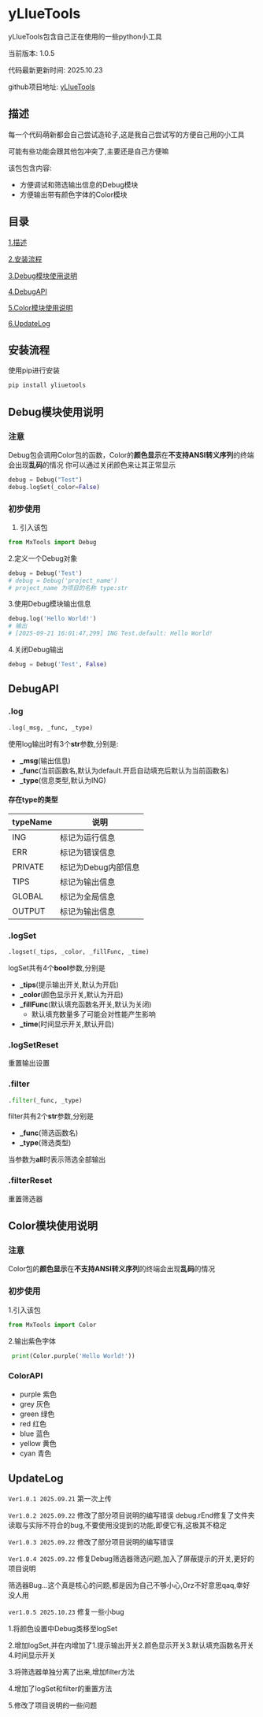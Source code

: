 # yLIueTools

yLIueTools包含自己正在使用的一些python小工具

当前版本: 1.0.5

代码最新更新时间: 2025.10.23

github项目地址: [yLIueTools](https://github.com/yLIue/yLIueTools)

## 描述

每一个代码萌新都会自己尝试造轮子,这是我自己尝试写的方便自己用的小工具

可能有些功能会跟其他包冲突了,主要还是自己方便嘛

该包包含内容:

- 方便调试和筛选输出信息的Debug模块
- 方便输出带有颜色字体的Color模块

## 目录

[1.描述](#描述)

[2.安装流程](#安装流程)

[3.Debug模块使用说明](#Debug模块使用说明)

[4.DebugAPI](#DebugAPI)

[5.Color模块使用说明](#Color模块使用说明)

[6.UpdateLog](#UpdateLog)

## 安装流程

使用pip进行安装

```python
pip install yliuetools
```

## Debug模块使用说明

### 注意

Debug包会调用Color包的函数，Color的**颜色显示**在**不支持ANSI转义序列**的终端会出现**乱码**的情况
你可以通过关闭颜色来让其正常显示

```python
debug = Debug("Test")
debug.logSet(_color=False)
```

### 初步使用

1. 引入该包

```python
from MxTools import Debug
```

2.定义一个Debug对象

```python
debug = Debug('Test')
# debug = Debug('project_name') 
# project_name 为项目的名称 type:str
```

3.使用Debug模块输出信息

```python
debug.log('Hello World!')
# 输出
# [2025-09-21 16:01:47,299] ING Test.default: Hello World!
```

4.关闭Debug输出

```python
debug = Debug('Test', False)
```

## DebugAPI

### .log

```python
.log(_msg, _func, _type)
```

使用log输出时有3个**str**参数,分别是:

- **_msg**(输出信息) 
- **_func**(当前函数名,默认为default.开启自动填充后默认为当前函数名)
- **_type**(信息类型,默认为ING)

#### 存在type的类型

| typeName | 说明                |
| -------- | ------------------- |
| ING      | 标记为运行信息      |
| ERR      | 标记为错误信息      |
| PRIVATE  | 标记为Debug内部信息 |
| TIPS     | 标记为输出信息      |
| GLOBAL   | 标记为全局信息      |
| OUTPUT   | 标记为输出信息      |

### .logSet

```python
.logset(_tips, _color, _fillFunc, _time)
```

logSet共有4个**bool**参数,分别是

- **_tips**(提示输出开关,默认为开启)
- **_color**(颜色显示开关,默认为开启)
- **_fillFunc**(默认填充函数名开关,默认为关闭)
  - 默认填充数量多了可能会对性能产生影响
- **_time**(时间显示开关,默认开启)

### .logSetReset

重置输出设置

### .filter

```python
.filter(_func, _type)
```

filter共有2个**str**参数,分别是

- **_func**(筛选函数名)
- **_type**(筛选类型)

当参数为**all**时表示筛选全部输出

### .filterReset

重置筛选器

## Color模块使用说明

### 注意

Color包的**颜色显示**在**不支持ANSI转义序列**的终端会出现**乱码**的情况

### 初步使用

 1.引入该包

 ```python
 from MxTools import Color
 ```

 2.输出紫色字体

 ```python
  print(Color.purple('Hello World!'))
 ```

### ColorAPI

- purple 紫色
- grey 灰色
- green 绿色
- red 红色
- blue 蓝色
- yellow 黄色
- cyan 青色

## UpdateLog

`Ver1.0.1 2025.09.21` 第一次上传

`Ver1.0.2 2025.09.22` 修改了部分项目说明的编写错误 debug.rEnd修复了文件夹读取与实际不符合的bug,不要使用没提到的功能,即便它有,这极其不稳定

`Ver1.0.3 2025.09.22` 修改了部分项目说明的编写错误

`Ver1.0.4 2025.09.22` 修复Debug筛选器筛选问题,加入了屏蔽提示的开关,更好的项目说明

筛选器Bug...这个真是核心的问题,都是因为自己不够小心,Orz不好意思qaq,幸好没人用

`ver1.0.5 2025.10.23` 修复一些小bug

1.将颜色设置中Debug类移至logSet

2.增加logSet,并在内增加了1.提示输出开关2.颜色显示开关3.默认填充函数名开关4.时间显示开关

3.将筛选器单独分离了出来,增加filter方法

4.增加了logSet和filter的重置方法

5.修改了项目说明的一些问题